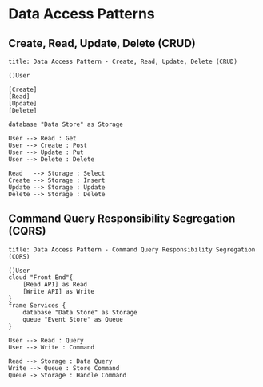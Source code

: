 # Data Access Patterns

## Create, Read, Update, Delete (CRUD)

```plantuml
title: Data Access Pattern - Create, Read, Update, Delete (CRUD)

()User

[Create]
[Read]
[Update]
[Delete]

database "Data Store" as Storage

User --> Read : Get
User --> Create : Post
User --> Update : Put
User --> Delete : Delete

Read   --> Storage : Select
Create --> Storage : Insert
Update --> Storage : Update
Delete --> Storage : Delete
```

## Command Query Responsibility Segregation (CQRS)

```plantuml
title: Data Access Pattern - Command Query Responsibility Segregation (CQRS) 

()User
cloud "Front End"{
    [Read API] as Read
    [Write API] as Write
}
frame Services {
    database "Data Store" as Storage
    queue "Event Store" as Queue
}

User --> Read : Query
User --> Write : Command

Read --> Storage : Data Query
Write --> Queue : Store Command
Queue -> Storage : Handle Command
```